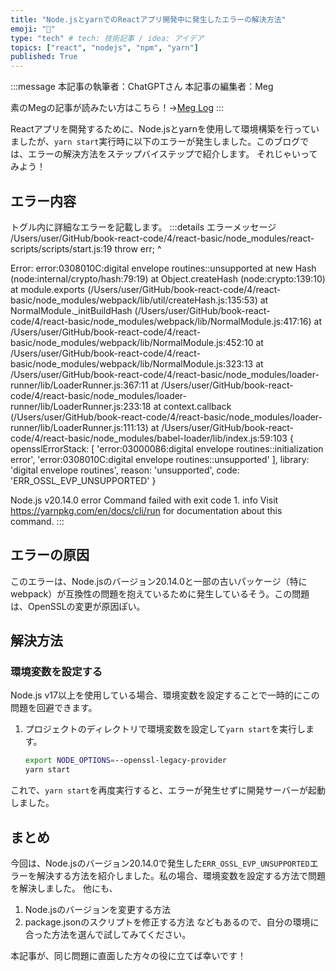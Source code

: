 ```yaml
---
title: "Node.jsとyarnでのReactアプリ開発中に発生したエラーの解決方法"
emoji: "🧵"
type: "tech" # tech: 技術記事 / idea: アイデア
topics: ["react", "nodejs", "npm", "yarn"]
published: True
---
```

:::message
本記事の執筆者：ChatGPTさん
本記事の編集者：Meg

素のMegの記事が読みたい方はこちら！→[Meg Log](https://biotech-univ.com/)
:::

Reactアプリを開発するために、Node.jsとyarnを使用して環境構築を行っていましたが、`yarn start`実行時に以下のエラーが発生しました。このブログでは、エラーの解決方法をステップバイステップで紹介します。
それじゃいってみよう！

## エラー内容
トグル内に詳細なエラーを記載します。
:::details エラーメッセージ
/Users/user/GitHub/book-react-code/4/react-basic/node_modules/react-scripts/scripts/start.js:19
  throw err;
  ^

Error: error:0308010C:digital envelope routines::unsupported
    at new Hash (node:internal/crypto/hash:79:19)
    at Object.createHash (node:crypto:139:10)
    at module.exports (/Users/user/GitHub/book-react-code/4/react-basic/node_modules/webpack/lib/util/createHash.js:135:53)
    at NormalModule._initBuildHash (/Users/user/GitHub/book-react-code/4/react-basic/node_modules/webpack/lib/NormalModule.js:417:16)
    at /Users/user/GitHub/book-react-code/4/react-basic/node_modules/webpack/lib/NormalModule.js:452:10
    at /Users/user/GitHub/book-react-code/4/react-basic/node_modules/webpack/lib/NormalModule.js:323:13
    at /Users/user/GitHub/book-react-code/4/react-basic/node_modules/loader-runner/lib/LoaderRunner.js:367:11
    at /Users/user/GitHub/book-react-code/4/react-basic/node_modules/loader-runner/lib/LoaderRunner.js:233:18
    at context.callback (/Users/user/GitHub/book-react-code/4/react-basic/node_modules/loader-runner/lib/LoaderRunner.js:111:13)
    at /Users/user/GitHub/book-react-code/4/react-basic/node_modules/babel-loader/lib/index.js:59:103 {
  opensslErrorStack: [
    'error:03000086:digital envelope routines::initialization error',
    'error:0308010C:digital envelope routines::unsupported'
  ],
  library: 'digital envelope routines',
  reason: 'unsupported',
  code: 'ERR_OSSL_EVP_UNSUPPORTED'
}

Node.js v20.14.0
error Command failed with exit code 1.
info Visit https://yarnpkg.com/en/docs/cli/run for documentation about this command.
:::


## エラーの原因

このエラーは、Node.jsのバージョン20.14.0と一部の古いパッケージ（特にwebpack）が互換性の問題を抱えているために発生しているそう。この問題は、OpenSSLの変更が原因ぽい。

## 解決方法

### 環境変数を設定する

Node.js v17以上を使用している場合、環境変数を設定することで一時的にこの問題を回避できます。

1. プロジェクトのディレクトリで環境変数を設定して`yarn start`を実行します。

    ```sh
    export NODE_OPTIONS=--openssl-legacy-provider
    yarn start
    ```

これで、`yarn start`を再度実行すると、エラーが発生せずに開発サーバーが起動しました。

## まとめ

今回は、Node.jsのバージョン20.14.0で発生した`ERR_OSSL_EVP_UNSUPPORTED`エラーを解決する方法を紹介しました。私の場合、環境変数を設定する方法で問題を解決しました。
他にも、
1. Node.jsのバージョンを変更する方法
2. package.jsonのスクリプトを修正する方法
などもあるので、自分の環境に合った方法を選んで試してみてください。

本記事が、同じ問題に直面した方々の役に立てば幸いです！
